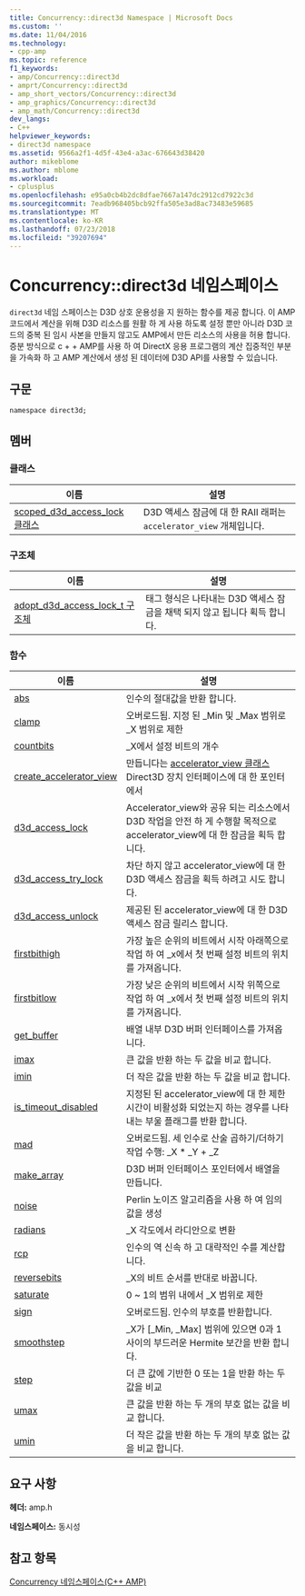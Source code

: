 ```yaml
---
title: Concurrency::direct3d Namespace | Microsoft Docs
ms.custom: ''
ms.date: 11/04/2016
ms.technology:
- cpp-amp
ms.topic: reference
f1_keywords:
- amp/Concurrency::direct3d
- amprt/Concurrency::direct3d
- amp_short_vectors/Concurrency::direct3d
- amp_graphics/Concurrency::direct3d
- amp_math/Concurrency::direct3d
dev_langs:
- C++
helpviewer_keywords:
- direct3d namespace
ms.assetid: 9566a2f1-4d5f-43e4-a3ac-676643d38420
author: mikeblome
ms.author: mblome
ms.workload:
- cplusplus
ms.openlocfilehash: e95a0cb4b2dc8dfae7667a147dc2912cd7922c3d
ms.sourcegitcommit: 7eadb968405bcb92ffa505e3ad8ac73483e59685
ms.translationtype: MT
ms.contentlocale: ko-KR
ms.lasthandoff: 07/23/2018
ms.locfileid: "39207694"
---
```

# <a name="concurrencydirect3d-namespace"></a>Concurrency::direct3d 네임스페이스
`direct3d` 네임 스페이스는 D3D 상호 운용성을 지 원하는 함수를 제공 합니다. 이 AMP 코드에서 계산을 위해 D3D 리소스를 원활 하 게 사용 하도록 설정 뿐만 아니라 D3D 코드의 중복 된 임시 사본을 만들지 않고도 AMP에서 만든 리소스의 사용을 허용 합니다. 증분 방식으로 c + + AMP를 사용 하 여 DirectX 응용 프로그램의 계산 집중적인 부분을 가속화 하 고 AMP 계산에서 생성 된 데이터에 D3D API를 사용할 수 있습니다.  
  
## <a name="syntax"></a>구문  
  
```  
namespace direct3d;  
```  
  
## <a name="members"></a>멤버  
  
### <a name="classes"></a>클래스  
  
|이름|설명|  
|----------|-----------------|  
|[scoped_d3d_access_lock 클래스](scoped-d3d-access-lock-class.md)|D3D 액세스 잠금에 대 한 RAII 래퍼는 `accelerator_view` 개체입니다.|  
  
### <a name="structures"></a>구조체  
  
|이름|설명|  
|----------|-----------------|  
|[adopt_d3d_access_lock_t 구조체](adopt-d3d-access-lock-t-structure.md)|태그 형식은 나타내는 D3D 액세스 잠금을 채택 되지 않고 됩니다 획득 합니다.|  
  
### <a name="functions"></a>함수  
  
|이름|설명|  
|----------|-----------------|  
|[abs](concurrency-direct3d-namespace-functions-amp.md#abs)|인수의 절대값을 반환 합니다.|  
|[clamp](concurrency-direct3d-namespace-functions-amp.md#clamp)|오버로드됨. 지정 된 _Min 및 _Max 범위로 _X 범위로 제한|  
|[countbits](concurrency-direct3d-namespace-functions-amp.md#countbits)|_X에서 설정 비트의 개수|  
|[create_accelerator_view](concurrency-direct3d-namespace-functions-amp.md#create_accelerator_view)|만듭니다는 [accelerator_view 클래스](accelerator-view-class.md) Direct3D 장치 인터페이스에 대 한 포인터에서|  
|[d3d_access_lock](concurrency-direct3d-namespace-functions-amp.md#d3d_access_lock)|Accelerator_view와 공유 되는 리소스에서 D3D 작업을 안전 하 게 수행할 목적으로 accelerator_view에 대 한 잠금을 획득 합니다.|  
|[d3d_access_try_lock](concurrency-direct3d-namespace-functions-amp.md#d3d_access_try_lock)|차단 하지 않고 accelerator_view에 대 한 D3D 액세스 잠금을 획득 하려고 시도 합니다.|  
|[d3d_access_unlock](concurrency-direct3d-namespace-functions-amp.md#d3d_access_unlock)|제공된 된 accelerator_view에 대 한 D3D 액세스 잠금 릴리스 합니다.|  
|[firstbithigh](concurrency-direct3d-namespace-functions-amp.md#firstbithigh)|가장 높은 순위의 비트에서 시작 아래쪽으로 작업 하 여 _x에서 첫 번째 설정 비트의 위치를 가져옵니다.|  
|[firstbitlow](concurrency-direct3d-namespace-functions-amp.md#firstbitlow)|가장 낮은 순위의 비트에서 시작 위쪽으로 작업 하 여 _x에서 첫 번째 설정 비트의 위치를 가져옵니다.|  
|[get_buffer](concurrency-direct3d-namespace-functions-amp.md#get_buffer)|배열 내부 D3D 버퍼 인터페이스를 가져옵니다.|  
|[imax](concurrency-direct3d-namespace-functions-amp.md#imax)|큰 값을 반환 하는 두 값을 비교 합니다.|  
|[imin](concurrency-direct3d-namespace-functions-amp.md#imin)|더 작은 값을 반환 하는 두 값을 비교 합니다.|  
|[is_timeout_disabled](concurrency-direct3d-namespace-functions-amp.md#is_timeout_disabled)|지정된 된 accelerator_view에 대 한 제한 시간이 비활성화 되었는지 하는 경우를 나타내는 부울 플래그를 반환 합니다.|  
|[mad](concurrency-direct3d-namespace-functions-amp.md#mad)|오버로드됨. 세 인수로 산술 곱하기/더하기 작업 수행: _X \* _Y + _Z|  
|[make_array](concurrency-direct3d-namespace-functions-amp.md#make_array)|D3D 버퍼 인터페이스 포인터에서 배열을 만듭니다.|  
|[noise](concurrency-direct3d-namespace-functions-amp.md#noise)|Perlin 노이즈 알고리즘을 사용 하 여 임의 값을 생성|  
|[radians](concurrency-direct3d-namespace-functions-amp.md#radians)|_X 각도에서 라디안으로 변환|  
|[rcp](concurrency-direct3d-namespace-functions-amp.md#rcp)|인수의 역 신속 하 고 대략적인 수를 계산합니다.|  
|[reversebits](concurrency-direct3d-namespace-functions-amp.md#reversebits)|_X의 비트 순서를 반대로 바꿉니다.|  
|[saturate](concurrency-direct3d-namespace-functions-amp.md#saturate)|0 ~ 1의 범위 내에서 _X 범위로 제한|  
|[sign](concurrency-direct3d-namespace-functions-amp.md#sign)|오버로드됨. 인수의 부호를 반환합니다.|  
|[smoothstep](concurrency-direct3d-namespace-functions-amp.md#smoothstep)|_X가 [_Min, _Max] 범위에 있으면 0과 1 사이의 부드러운 Hermite 보간을 반환 합니다.|  
|[step](concurrency-direct3d-namespace-functions-amp.md#step)|더 큰 값에 기반한 0 또는 1을 반환 하는 두 값을 비교|  
|[umax](concurrency-direct3d-namespace-functions-amp.md#umax)|큰 값을 반환 하는 두 개의 부호 없는 값을 비교 합니다.|  
|[umin](concurrency-direct3d-namespace-functions-amp.md#umin)|더 작은 값을 반환 하는 두 개의 부호 없는 값을 비교 합니다.|  

## <a name="requirements"></a>요구 사항  
 **헤더:** amp.h  
  
 **네임스페이스:** 동시성  
  
## <a name="see-also"></a>참고 항목  
 [Concurrency 네임스페이스(C++ AMP)](concurrency-namespace-cpp-amp.md)
